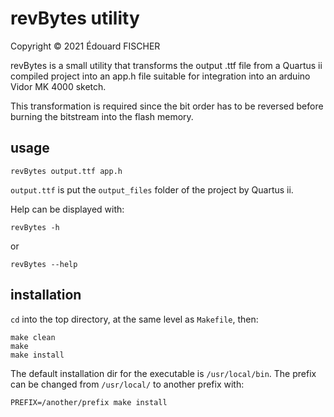 # revBytes utility #

Copyright &copy; 2021 &Eacute;douard FISCHER

revBytes is a small utility that transforms the output .ttf file from a Quartus ii compiled project into an app.h file suitable for integration into an arduino Vidor MK 4000 sketch.

This transformation is required since the bit order has to be reversed before burning the bitstream into the flash memory.

## usage ##

```linux
revBytes output.ttf app.h
```

`output.ttf` is put the `output_files` folder of the project by Quartus ii.

Help can be displayed with:

````linux
revBytes -h
````

or

```` linux
revBytes --help
````

## installation ##

`cd` into the top directory, at the same level as `Makefile`, then:

```linux
make clean
make
make install
````

The default installation dir for the executable is `/usr/local/bin`. The prefix can be changed from `/usr/local/` to another prefix with:

```linux
PREFIX=/another/prefix make install
````

